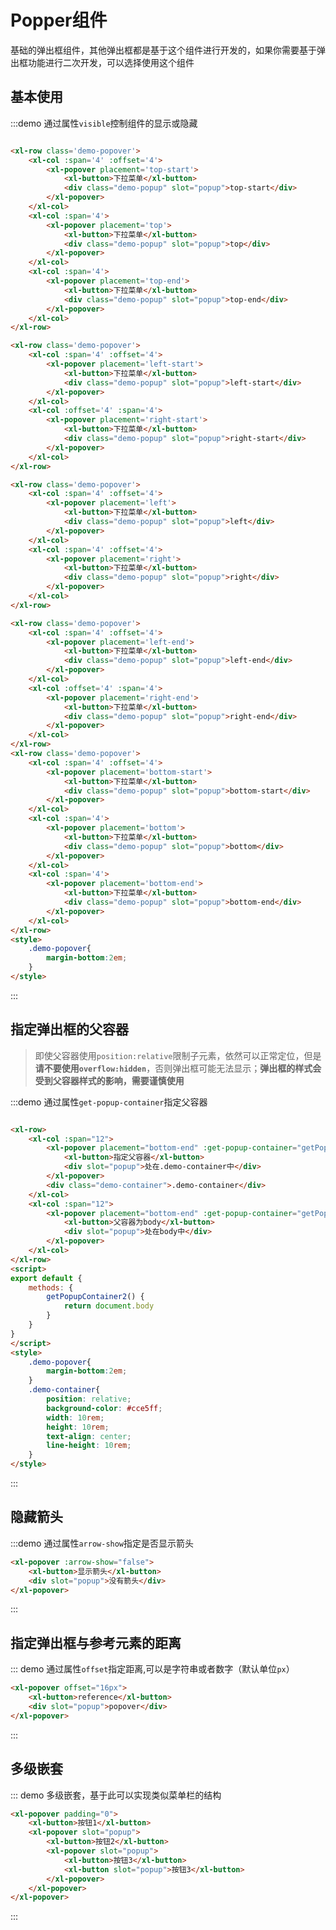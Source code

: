 <script>
export default {
    methods: {
        getPopupContainer() {
            return document.querySelector('.demo-container')
        },
        getPopupContainer2() {
            return document.body
        }
    }
}
</script>
<style>
    .demo-popover{
        margin-bottom:2em;
    }
    .demo-container{
        position: relative;
        background-color: #cce5ff;
        width: 10rem;
        height: 10rem;
        text-align: center;
        line-height: 10rem;
    }
</style>

# Popper组件
基础的弹出框组件，其他弹出框都是基于这个组件进行开发的，如果你需要基于弹出框功能进行二次开发，可以选择使用这个组件

## 基本使用

:::demo 通过属性`visible`控制组件的显示或隐藏

```html

<xl-row class='demo-popover'>
    <xl-col :span='4' :offset='4'>
        <xl-popover placement='top-start'>
            <xl-button>下拉菜单</xl-button>
            <div class="demo-popup" slot="popup">top-start</div>
        </xl-popover>
    </xl-col>
    <xl-col :span='4'>
        <xl-popover placement='top'>
            <xl-button>下拉菜单</xl-button>
            <div class="demo-popup" slot="popup">top</div>
        </xl-popover>
    </xl-col>
    <xl-col :span='4'>
        <xl-popover placement='top-end'>
            <xl-button>下拉菜单</xl-button>
            <div class="demo-popup" slot="popup">top-end</div>
        </xl-popover>
    </xl-col>
</xl-row>

<xl-row class='demo-popover'>
    <xl-col :span='4' :offset='4'>
        <xl-popover placement='left-start'>
            <xl-button>下拉菜单</xl-button>
            <div class="demo-popup" slot="popup">left-start</div>
        </xl-popover>
    </xl-col>
    <xl-col :offset='4' :span='4'>
        <xl-popover placement='right-start'>
            <xl-button>下拉菜单</xl-button>
            <div class="demo-popup" slot="popup">right-start</div>
        </xl-popover>
    </xl-col>
</xl-row>

<xl-row class='demo-popover'>
    <xl-col :span='4' :offset='4'>
        <xl-popover placement='left'>
            <xl-button>下拉菜单</xl-button>
            <div class="demo-popup" slot="popup">left</div>
        </xl-popover>
    </xl-col>
    <xl-col :span='4' :offset='4'>
        <xl-popover placement='right'>
            <xl-button>下拉菜单</xl-button>
            <div class="demo-popup" slot="popup">right</div>
        </xl-popover>
    </xl-col>
</xl-row>

<xl-row class='demo-popover'>
    <xl-col :span='4' :offset='4'>
        <xl-popover placement='left-end'>
            <xl-button>下拉菜单</xl-button>
            <div class="demo-popup" slot="popup">left-end</div>
        </xl-popover>
    </xl-col>
    <xl-col :offset='4' :span='4'>
        <xl-popover placement='right-end'>
            <xl-button>下拉菜单</xl-button>
            <div class="demo-popup" slot="popup">right-end</div>
        </xl-popover>
    </xl-col>
</xl-row>
<xl-row class='demo-popover'>
    <xl-col :span='4' :offset='4'>
        <xl-popover placement='bottom-start'>
            <xl-button>下拉菜单</xl-button>
            <div class="demo-popup" slot="popup">bottom-start</div>
        </xl-popover>
    </xl-col>
    <xl-col :span='4'>
        <xl-popover placement='bottom'>
            <xl-button>下拉菜单</xl-button>
            <div class="demo-popup" slot="popup">bottom</div>
        </xl-popover>
    </xl-col>
    <xl-col :span='4'>
        <xl-popover placement='bottom-end'>
            <xl-button>下拉菜单</xl-button>
            <div class="demo-popup" slot="popup">bottom-end</div>
        </xl-popover>
    </xl-col>
</xl-row>
<style>
    .demo-popover{
        margin-bottom:2em;
    }
</style>
```

:::


## 指定弹出框的父容器

> 即使父容器使用`position:relative`限制子元素，依然可以正常定位，但是**请不要使用`overflow:hidden`**，否则弹出框可能无法显示；**弹出框的样式会受到父容器样式的影响，需要谨慎使用**

:::demo 通过属性`get-popup-container`指定父容器

```html

<xl-row>
    <xl-col :span="12">
        <xl-popover placement="bottom-end" :get-popup-container="getPopupContainer">
            <xl-button>指定父容器</xl-button>
            <div slot="popup">处在.demo-container中</div>
        </xl-popover>
        <div class="demo-container">.demo-container</div>
    </xl-col>
    <xl-col :span="12">
        <xl-popover placement="bottom-end" :get-popup-container="getPopupContainer2">
            <xl-button>父容器为body</xl-button>
            <div slot="popup">处在body中</div>
        </xl-popover>
    </xl-col>
</xl-row>
<script>
export default {
    methods: {
        getPopupContainer2() {
            return document.body
        }
    }
}
</script>
<style>
    .demo-popover{
        margin-bottom:2em;
    }
    .demo-container{
        position: relative;
        background-color: #cce5ff;
        width: 10rem;
        height: 10rem;
        text-align: center;
        line-height: 10rem;
    }
</style>
```

:::

## 隐藏箭头

:::demo 通过属性`arrow-show`指定是否显示箭头

```html
<xl-popover :arrow-show="false">
    <xl-button>显示箭头</xl-button>
    <div slot="popup">没有箭头</div>
</xl-popover>
```

:::

## 指定弹出框与参考元素的距离

::: demo 通过属性`offset`指定距离,可以是字符串或者数字（默认单位`px`）

```html
<xl-popover offset="16px">
    <xl-button>reference</xl-button>
    <div slot="popup">popover</div>
</xl-popover>

```

:::


## 多级嵌套

::: demo 多级嵌套，基于此可以实现类似菜单栏的结构
```html
<xl-popover padding="0">
    <xl-button>按钮1</xl-button>
    <xl-popover slot="popup">
        <xl-button>按钮2</xl-button>
        <xl-popover slot="popup">
            <xl-button>按钮3</xl-button>
            <xl-button slot="popup">按钮3</xl-button>
        </xl-popover>
    </xl-popover>
</xl-popover>
```
:::